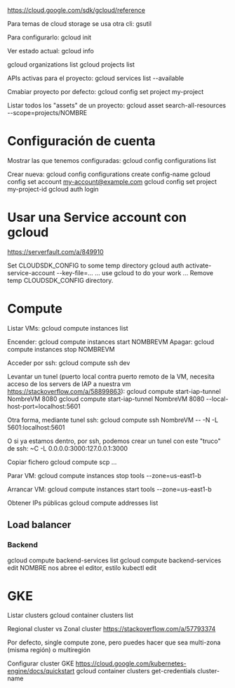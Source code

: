 https://cloud.google.com/sdk/gcloud/reference

Para temas de cloud storage se usa otra cli: gsutil

Para configurarlo:
gcloud init

Ver estado actual:
gcloud info

gcloud organizations list
gcloud projects list

APIs activas para el proyecto:
gcloud services list --available

Cmabiar proyecto por defecto:
gcloud config set project my-project

Listar todos los "assets" de un proyecto:
gcloud asset search-all-resources --scope=projects/NOMBRE


# Configuración de cuenta
Mostrar las que tenemos configuradas:
gcloud config configurations list

Crear nueva:
gcloud config configurations create config-name
gcloud config set account my-account@example.com
gcloud config set project my-project-id
gcloud auth login


# Usar una Service account con gcloud
https://serverfault.com/a/849910

Set CLOUDSDK_CONFIG to some temp directory
gcloud auth activate-service-account --key-file=...
... use gcloud to do your work ...
Remove temp CLOUDSDK_CONFIG directory.


# Compute
Listar VMs:
gcloud compute instances list

Encender:
gcloud compute instances start NOMBREVM
Apagar:
gcloud compute instances stop NOMBREVM

Acceder por ssh:
gcloud compute ssh dev

Levantar un tunel (puerto local contra puerto remoto de la VM, necesita acceso de los servers de IAP a nuestra vm https://stackoverflow.com/a/58899863):
gcloud compute start-iap-tunnel NombreVM 8080
gcloud compute start-iap-tunnel NombreVM 8080 --local-host-port=localhost:5601

Otra forma, mediante tunel ssh:
gcloud compute ssh NombreVM -- -N -L 5601:localhost:5601

O si ya estamos dentro, por ssh, podemos crear un tunel con este "truco" de ssh:
~C
-L 0.0.0.0:3000:127.0.0.1:3000


Copiar fichero
gcloud compute scp ...

Parar VM:
gcloud compute instances stop tools --zone=us-east1-b

Arrancar VM:
gcloud compute instances start tools --zone=us-east1-b


Obtener IPs públicas
gcloud compute addresses list


## Load balancer

### Backend
gcloud compute backend-services list
gcloud compute backend-services edit NOMBRE
  nos abree el editor, estilo kubectl edit


# GKE
Listar clusters
gcloud container clusters list


Regional cluster vs Zonal cluster
https://stackoverflow.com/a/57793374

Por defecto, single compute zone, pero puedes hacer que sea multi-zona (misma región) o multiregión


Configurar cluster GKE
https://cloud.google.com/kubernetes-engine/docs/quickstart
gcloud container clusters get-credentials cluster-name

